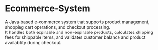 # Ecommerce-System
A Java-based e-commerce system that supports product management, shopping cart operations, and checkout processing.  
It handles both expirable and non-expirable products, calculates shipping fees for shippable items, and validates customer balance and product availability during checkout.

